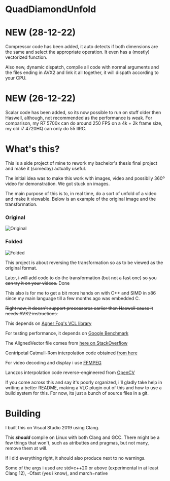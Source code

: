 # QuadDiamondUnfold

# NEW (28-12-22)

Compressor code has been added, it auto detects if both dimensions are the same and select the appropriate operation. It even has a (mostly) vectorized function.

Also new, dynamic dispatch, compile all code with normal arguments and the files ending in AVX2 and link it all together, it will dispath according to your CPU.

# NEW (26-12-22)

Scalar code has been added, so its now possible to run on stuff older then Haswell, although, not recommended as the performance is weak.
For comparison, my R7 5700x can do around 250 FPS on a 4k + 2k frame size, my old i7 4720HQ can only do 55 IIRC.
 
# What's this?

This is a side project of mine to rework my bachelor's thesis final project and make it (someday) actually useful.

The initial idea was to make this work with images, video and possibily 360º video for demonstration. We got stuck on images.

The main purpose of this is to, in real time, do a sort of unfold of a video and make it viewable. Below is an example of the original image and the transformation. 

### Original
![Original](/media/unfolded.png "Original")

### Folded
![Folded](/media/folded.png "Folded")

This project is about reversing the transformation so as to be viewed as the original format.

~~Later, i will add code to do the transformation (but not a fast one) so you can try it on your videos.~~ Done

This also is for me to get a bit more hands on with C++ and SIMD in x86 since my main language till a few months ago was embedded C.

~~Right now, it doesn't support processores earlier then Haswell cause it needs AVX2 instructions.~~

This depends on [Agner Fog's VCL library](https://github.com/vectorclass/version2)

For testing performance, it depends on [Google Benchmark](https://github.com/google/benchmark)

The AlignedVector file comes from [here on StackOverflow](https://stackoverflow.com/a/70994249)

Centripetal Catmull-Rom interpolation code obtained [from here](https://qroph.github.io/2018/07/30/smooth-paths-using-catmull-rom-splines.html)

For video decoding and display i use [FFMPEG](https://ffmpeg.org/)

Lanczos interpolation code reverse-engineered from [OpenCV](https://github.com/opencv/opencv/blob/4abe6dc48d4ec6229f332cc6cf6c7e234ac8027e/modules/imgproc/src/resize.cpp#L918)

If you come across this and say it's poorly organized, i'll gladly take help in writing a better README, making a VLC plugin out of this and how to use a build system for this.
For now, its just a bunch of source files in a git.

# Building

I built this on Visual Studio 2019 using Clang.

This ***should*** compile on Linux with both Clang and GCC. There might be a few things that won't, such as atributtes and pragmas, but not many, remove them at will.

If i did everything right, it should also produce next to no warnings.

Some of the args i used are std=c++20 or above (experimental in at least Clang 12), -Ofast (yes i know), and march=native